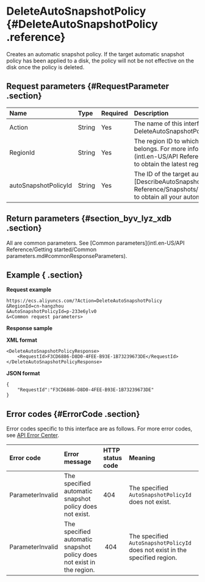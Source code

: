 # DeleteAutoSnapshotPolicy {#DeleteAutoSnapshotPolicy .reference}

Creates an automatic snapshot policy. If the target automatic snapshot policy has been applied to a disk, the policy will not be not effective on the disk once the policy is deleted.

## Request parameters {#RequestParameter .section}

|Name|Type|Required|Description|
|:---|:---|:-------|:----------|
|Action|String|Yes|The name of this interface. Value: DeleteAutoSnapshotPolicy.|
|RegionId|String|Yes|The region ID to which the automatic snapshot policy belongs. For more information, call [DescribeRegions](intl.en-US/API Reference/Regions/DescribeRegions.md#) to obtain the latest region list.|
|autoSnapshotPolicyId|String|Yes|The ID of the target automatic snapshot policy. You can call [DescribeAutoSnapshotPolicyEx](intl.en-US/API Reference/Snapshots/DescribeAutoSnapshotPolicyEx.md#) to obtain all your automatic snapshot policies.|

## Return parameters {#section_byv_lyz_xdb .section}

All are common parameters. See [Common parameters](intl.en-US/API Reference/Getting started/Common parameters.md#commonResponseParameters).

## Example { .section}

**Request example** 

```
https://ecs.aliyuncs.com/?Action=DeleteAutoSnapshotPolicy
&RegionId=cn-hangzhou
&AutoSnapshotPolicyId=p-233e6ylv0
&<Common request parameters>
```

**Response sample** 

**XML format**

```
<DeleteAutoSnapshotPolicyResponse>
    <RequestId>F3CD6886-D8D0-4FEE-B93E-1B73239673DE</RequestId> 
</DeleteAutoSnapshotPolicyResponse>
```

 **JSON format** 

```
{
    "RequestId":"F3CD6886-D8D0-4FEE-B93E-1B73239673DE"
}
```

## Error codes {#ErrorCode .section}

Error codes specific to this interface are as follows. For more error codes, see [API Error Center](https://error-center.alibabacloud.com/status/product/Ecs). 

|Error code|Error message|HTTP status code|Meaning|
|:---------|:------------|:---------------|:------|
|ParameterInvalid|The specified automatic snapshot policy does not exist.|404|The specified `AutoSnapshotPolicyId` does not exist.|
|ParameterInvalid|The specified automatic snapshot policy does not exist in the region.| 404|The specified `AutoSnapshotPolicyId` does not exist in the specified region.|

